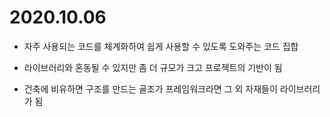 # 2020.10.06
* 자주 사용되는 코드를 체계화하여 쉽게 사용할 수 있도록 도와주는 코드 집합

* 라이브러리와 혼동될 수 있지만 좀 더 규모가 크고 프로젝트의 기반이 됨

* 건축에 비유하면 구조를 만드는 골조가 프레임워크라면 그 외 자재들이 라이브러리가 됨
